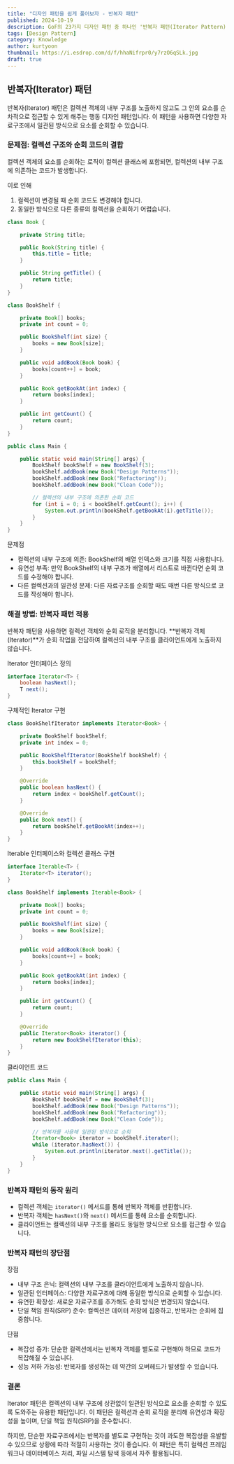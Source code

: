 ```yaml
---
title: "디자인 패턴을 쉽게 풀어보자 - 반복자 패턴"
published: 2024-10-19
description: GoF의 23가지 디자인 패턴 중 하나인 '반복자 패턴(Iterator Pattern)'을 쉽게 풀어보기
tags: [Design Pattern]
category: Knowledge
author: kurtyoon
thumbnail: https://i.esdrop.com/d/f/hhaNifrpr0/y7rzO6qSLk.jpg
draft: true
---
```


## 반복자(Iterator) 패턴

반복자(Iterator) 패턴은 컬렉션 객체의 내부 구조를 노출하지 않고도 그 안의 요소를 순차적으로 접근할 수 있게 해주는 행동 디자인 패턴입니다.
이 패턴을 사용하면 다양한 자료구조에서 일관된 방식으로 요소를 순회할 수 있습니다.

### 문제점: 컬렉션 구조와 순회 코드의 결합

컬렉션 객체의 요소를 순회하는 로직이 컬렉션 클래스에 포함되면, 컬렉션의 내부 구조에 의존하는 코드가 발생합니다.

이로 인해

1. 컬렉션이 변경될 때 순회 코드도 변경해야 합니다.
2. 동일한 방식으로 다른 종류의 컬렉션을 순회하기 어렵습니다.

```java
class Book {

    private String title;

    public Book(String title) {
        this.title = title;
    }

    public String getTitle() {
        return title;
    }
}

class BookShelf {

    private Book[] books;
    private int count = 0;

    public BookShelf(int size) {
        books = new Book[size];
    }

    public void addBook(Book book) {
        books[count++] = book;
    }

    public Book getBookAt(int index) {
        return books[index];
    }

    public int getCount() {
        return count;
    }
}

public class Main {

    public static void main(String[] args) {
        BookShelf bookShelf = new BookShelf(3);
        bookShelf.addBook(new Book("Design Patterns"));
        bookShelf.addBook(new Book("Refactoring"));
        bookShelf.addBook(new Book("Clean Code"));

        // 컬렉션의 내부 구조에 의존한 순회 코드
        for (int i = 0; i < bookShelf.getCount(); i++) {
            System.out.println(bookShelf.getBookAt(i).getTitle());
        }
    }
}
```

문제점

- 컬렉션의 내부 구조에 의존: BookShelf의 배열 인덱스와 크기를 직접 사용합니다.
- 유연성 부족: 만약 BookShelf의 내부 구조가 배열에서 리스트로 바뀐다면 순회 코드를 수정해야 합니다.
- 다른 컬렉션과의 일관성 문제: 다른 자료구조를 순회할 때도 매번 다른 방식으로 코드를 작성해야 합니다.

### 해결 방법: 반복자 패턴 적용

반복자 패턴을 사용하면 컬렉션 객체와 순회 로직을 분리합니다.
**반복자 객체(Iterator)**가 순회 작업을 전담하여 컬렉션의 내부 구조를 클라이언트에게 노출하지 않습니다.

Iterator 인터페이스 정의

```java
interface Iterator<T> {
    boolean hasNext();
    T next();
}
```

구체적인 Iterator 구현

```java
class BookShelfIterator implements Iterator<Book> {

    private BookShelf bookShelf;
    private int index = 0;

    public BookShelfIterator(BookShelf bookShelf) {
        this.bookShelf = bookShelf;
    }

    @Override
    public boolean hasNext() {
        return index < bookShelf.getCount();
    }

    @Override
    public Book next() {
        return bookShelf.getBookAt(index++);
    }
}
```

Iterable 인터페이스와 컬렉션 클래스 구현

```java
interface Iterable<T> {
    Iterator<T> iterator();
}

class BookShelf implements Iterable<Book> {

    private Book[] books;
    private int count = 0;

    public BookShelf(int size) {
        books = new Book[size];
    }

    public void addBook(Book book) {
        books[count++] = book;
    }

    public Book getBookAt(int index) {
        return books[index];
    }

    public int getCount() {
        return count;
    }

    @Override
    public Iterator<Book> iterator() {
        return new BookShelfIterator(this);
    }
}
```

클라이언트 코드

```java
public class Main {

    public static void main(String[] args) {
        BookShelf bookShelf = new BookShelf(3);
        bookShelf.addBook(new Book("Design Patterns"));
        bookShelf.addBook(new Book("Refactoring"));
        bookShelf.addBook(new Book("Clean Code"));

        // 반복자를 사용해 일관된 방식으로 순회
        Iterator<Book> iterator = bookShelf.iterator();
        while (iterator.hasNext()) {
            System.out.println(iterator.next().getTitle());
        }
    }
}
```

### 반복자 패턴의 동작 원리

- 컬렉션 객체는 `iterator()` 메서드를 통해 반복자 객체를 반환합니다.
- 반복자 객체는 `hasNext()`와 `next()` 메서드를 통해 요소를 순회합니다.
- 클라이언트는 컬렉션의 내부 구조를 몰라도 동일한 방식으로 요소를 접근할 수 있습니다.

### 반복자 패턴의 장단점

장점

- 내부 구조 은닉: 컬렉션의 내부 구조를 클라이언트에게 노출하지 않습니다.
- 일관된 인터페이스: 다양한 자료구조에 대해 동일한 방식으로 순회할 수 있습니다.
- 유연한 확장성: 새로운 자료구조를 추가해도 순회 방식은 변경되지 않습니다.
- 단일 책임 원칙(SRP) 준수: 컬렉션은 데이터 저장에 집중하고, 반복자는 순회에 집중합니다.

단점

- 복잡성 증가: 단순한 컬렉션에서는 반복자 객체를 별도로 구현해야 하므로 코드가 복잡해질 수 있습니다.
- 성능 저하 가능성: 반복자를 생성하는 데 약간의 오버헤드가 발생할 수 있습니다.

### 결론

Iterator 패턴은 컬렉션의 내부 구조에 상관없이 일관된 방식으로 요소를 순회할 수 있도록 도와주는 유용한 패턴입니다. 이 패턴은 컬렉션과 순회 로직을 분리해 유연성과 확장성을 높이며, 단일 책임 원칙(SRP)을 준수합니다.

하지만, 단순한 자료구조에서는 반복자를 별도로 구현하는 것이 과도한 복잡성을 유발할 수 있으므로 상황에 따라 적절히 사용하는 것이 좋습니다. 이 패턴은 특히 컬렉션 프레임워크나 데이터베이스 처리, 파일 시스템 탐색 등에서 자주 활용됩니다.
